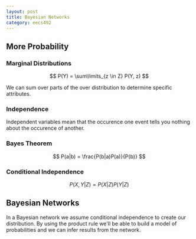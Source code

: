 ```yaml
---
layout: post
title: Bayesian Networks 
category: eecs492
---
```

## More Probability

### Marginal Distributions
$$ P(Y) = \sum\limits_{z \in Z} P(Y, z) $$

We can sum over parts of the over distribution to determine specific attributes. 

### Independence
Independent variables mean that the occurence one event tells you nothing about the occurence of another.

### Bayes Theorem
$$ P(a|b) = \frac{P(b|a)P(a)}{P(b)} $$

### Conditional Independence
$$ P(X,Y|Z) = P(X|Z)P(Y|Z) $$

## Bayesian Networks
In a Bayesian network we assume conditional independence to create our distribution. By using the product rule we'll be able to build a model of probabilities and we can infer results from the network.
